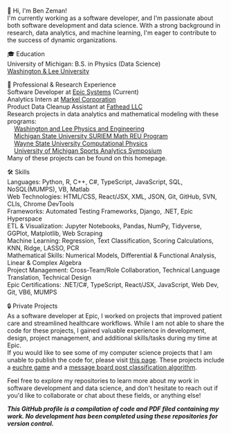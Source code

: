 👋 Hi, I'm Ben Zeman!  
I'm currently working as a software developer, and I'm passionate about both software development and data science. With a strong background in research, data analytics, and machine learning, I'm eager to contribute to the success of dynamic organizations.

🎓 Education  
University of Michigan: B.S. in Physics (Data Science)  
[Washington & Lee University](https://www.wlu.edu/)

💼 Professional & Research Experience  
Software Developer at [Epic Systems](https://www.epic.com/) (Current)  
Analytics Intern at [Markel Corporation](https://www.markel.com/)  
Product Data Cleanup Assistant at [Fathead LLC](https://fathead.com/?utm_campaign=2018-affiliate-program&utm_content=fhs-ad&affiliate_id=159404&click_id=4376304031&cm_mmc=EE-_-AFFILIATE-_-159404-_-8-10810&utm_source=pepperjam&utm_medium=affiliate&clickId=4376304031)  
Research projects in data analytics and mathematical modeling with these programs:  
&nbsp;&nbsp;&nbsp;&nbsp;[Washington and Lee Physics and Engineering](https://my.wlu.edu/physics-and-engineering-department)  
&nbsp;&nbsp;&nbsp;&nbsp;[Michigan State University SURIEM Math REU Program](https://lbc.msu.edu/about/suriem.html)    
&nbsp;&nbsp;&nbsp;&nbsp;[Wayne State University Computational Physics](https://clas.wayne.edu/physics)  
&nbsp;&nbsp;&nbsp;&nbsp;[University of Michigan Sports Analytics Symposium](https://www.bing.com/search?q=michigan+sports+analytics+symposium&cvid=30bc1c115853458cb6b7a9534a1ce126&aqs=edge..69i57j0l8.8333j0j9&FORM=ANAB01&PC=DCTS)   
Many of these projects can be found on this homepage.  

🛠 Skills  
Languages: Python, R, C++, C#, TypeScript, JavaScript, SQL, NoSQL(MUMPS), VB, Matlab  
Web Technologies: HTML/CSS, React/JSX, XML, JSON, Git, GitHub, SVN, CLIs, Chrome DevTools  
Frameworks: Automated Testing Frameworks, Django, .NET, Epic Hyperspace  
ETL & Visualization: Jupyter Notebooks, Pandas, NumPy, Tidyverse, GGPlot, Matplotlib, Web Scraping  
Machine Learning: Regression, Text Classification, Scoring Calculations, KNN, Ridge, LASSO, PCR  
Mathematical Skills: Numerical Models, Differential & Functional Analysis, Linear & Complex Algebra  
Project Management: Cross-Team/Role Collaboration, Technical Language Translation, Technical Design  
Epic Certifications: .NET/C#, TypeScript, React/JSX, JavaScript, Web Dev, Git, VB6, MUMPS   

🔒 Private Projects  
As a software developer at Epic, I worked on projects that improved patient care and streamlined healthcare workflows. While I am not able to share the code for these projects, I gained valuable experience in development, design, project management, and additional skills/tasks during my time at Epic.   
If you would like to see some of my computer science projects that I am unable to publish the code for, please visit [this page](https://eecs280staff.github.io/eecs280.org/archive/). These projects include a [euchre game](https://eecs280staff.github.io/p3-euchre/) and a [message board post classification algorithm](https://eecs280staff.github.io/p4-web/).  
 
Feel free to explore my repositories to learn more about my work in software development and data science, and don't hesitate to reach out if you'd like to collaborate or chat about these fields, or anything else!  

***This GitHub profile is a compilation of code and PDF filed containing my work. No development has been completed using these repositories for version control.***
